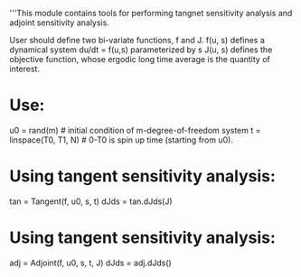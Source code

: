 '''This module contains tools for performing tangnet sensitivity analysis
and adjoint sensitivity analysis.

User should define two bi-variate functions, f and J.
f(u, s) defines a dynamical system du/dt = f(u,s) parameterized by s
J(u, s) defines the objective function, whose ergodic long time average
        is the quantity of interest.

# Use:
u0 = rand(m)      # initial condition of m-degree-of-freedom system
t = linspace(T0, T1, N)    # 0-T0 is spin up time (starting from u0).

# Using tangent sensitivity analysis:
tan = Tangent(f, u0, s, t)
dJds = tan.dJds(J)

# Using tangent sensitivity analysis:
adj = Adjoint(f, u0, s, t, J)
dJds = adj.dJds()

